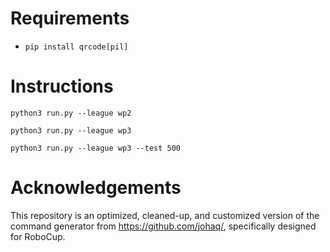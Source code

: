 # Requirements

- `pip install qrcode[pil]`

# Instructions

```
python3 run.py --league wp2
```

```
python3 run.py --league wp3
```

```
python3 run.py --league wp3 --test 500
```

# Acknowledgements

This repository is an optimized, cleaned-up, and customized version of the command generator from https://github.com/johaq/, specifically designed for RoboCup.

